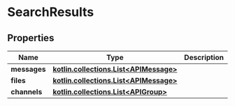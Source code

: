 
# SearchResults

## Properties
Name | Type | Description | Notes
------------ | ------------- | ------------- | -------------
**messages** | [**kotlin.collections.List&lt;APIMessage&gt;**](APIMessage.md) |  |  [optional]
**files** | [**kotlin.collections.List&lt;APIMessage&gt;**](APIMessage.md) |  |  [optional]
**channels** | [**kotlin.collections.List&lt;APIGroup&gt;**](APIGroup.md) |  |  [optional]



